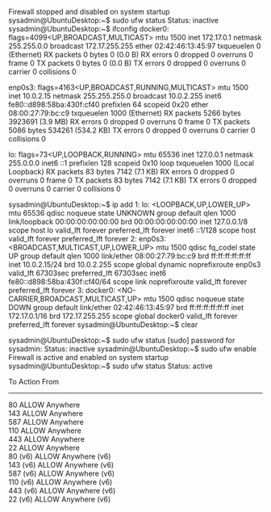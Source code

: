 Firewall stopped and disabled on system startup
sysadmin@UbuntuDesktop:~$ sudo ufw status
Status: inactive
sysadmin@UbuntuDesktop:~$ ifconfig
docker0: flags=4099<UP,BROADCAST,MULTICAST>  mtu 1500
        inet 172.17.0.1  netmask 255.255.0.0  broadcast 172.17.255.255
        ether 02:42:46:13:45:97  txqueuelen 0  (Ethernet)
        RX packets 0  bytes 0 (0.0 B)
        RX errors 0  dropped 0  overruns 0  frame 0
        TX packets 0  bytes 0 (0.0 B)
        TX errors 0  dropped 0 overruns 0  carrier 0  collisions 0

enp0s3: flags=4163<UP,BROADCAST,RUNNING,MULTICAST>  mtu 1500
        inet 10.0.2.15  netmask 255.255.255.0  broadcast 10.0.2.255
        inet6 fe80::d898:58ba:430f:cf40  prefixlen 64  scopeid 0x20<link>
        ether 08:00:27:79:bc:c9  txqueuelen 1000  (Ethernet)
        RX packets 5266  bytes 3923691 (3.9 MB)
        RX errors 0  dropped 0  overruns 0  frame 0
        TX packets 5086  bytes 534261 (534.2 KB)
        TX errors 0  dropped 0 overruns 0  carrier 0  collisions 0

lo: flags=73<UP,LOOPBACK,RUNNING>  mtu 65536
        inet 127.0.0.1  netmask 255.0.0.0
        inet6 ::1  prefixlen 128  scopeid 0x10<host>
        loop  txqueuelen 1000  (Local Loopback)
        RX packets 83  bytes 7142 (7.1 KB)
        RX errors 0  dropped 0  overruns 0  frame 0
        TX packets 83  bytes 7142 (7.1 KB)
        TX errors 0  dropped 0 overruns 0  carrier 0  collisions 0

sysadmin@UbuntuDesktop:~$ ip add
1: lo: <LOOPBACK,UP,LOWER_UP> mtu 65536 qdisc noqueue state UNKNOWN group default qlen 1000
    link/loopback 00:00:00:00:00:00 brd 00:00:00:00:00:00
    inet 127.0.0.1/8 scope host lo
       valid_lft forever preferred_lft forever
    inet6 ::1/128 scope host 
       valid_lft forever preferred_lft forever
2: enp0s3: <BROADCAST,MULTICAST,UP,LOWER_UP> mtu 1500 qdisc fq_codel state UP group default qlen 1000
    link/ether 08:00:27:79:bc:c9 brd ff:ff:ff:ff:ff:ff
    inet 10.0.2.15/24 brd 10.0.2.255 scope global dynamic noprefixroute enp0s3
       valid_lft 67303sec preferred_lft 67303sec
    inet6 fe80::d898:58ba:430f:cf40/64 scope link noprefixroute 
       valid_lft forever preferred_lft forever
3: docker0: <NO-CARRIER,BROADCAST,MULTICAST,UP> mtu 1500 qdisc noqueue state DOWN group default 
    link/ether 02:42:46:13:45:97 brd ff:ff:ff:ff:ff:ff
    inet 172.17.0.1/16 brd 172.17.255.255 scope global docker0
       valid_lft forever preferred_lft forever
sysadmin@UbuntuDesktop:~$ clear

sysadmin@UbuntuDesktop:~$ sudo ufw status
[sudo] password for sysadmin: 
Status: inactive
sysadmin@UbuntuDesktop:~$ sudo ufw enable
Firewall is active and enabled on system startup
sysadmin@UbuntuDesktop:~$ sudo ufw status
Status: active

To                         Action      From
--                         ------      ----
80                         ALLOW       Anywhere                  
143                        ALLOW       Anywhere                  
587                        ALLOW       Anywhere                  
110                        ALLOW       Anywhere                  
443                        ALLOW       Anywhere                  
22                         ALLOW       Anywhere                  
80 (v6)                    ALLOW       Anywhere (v6)             
143 (v6)                   ALLOW       Anywhere (v6)             
587 (v6)                   ALLOW       Anywhere (v6)             
110 (v6)                   ALLOW       Anywhere (v6)             
443 (v6)                   ALLOW       Anywhere (v6)             
22 (v6)                    ALLOW       Anywhere (v6)             

